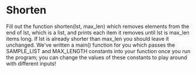 # Shorten

Fill out the function shorten(lst, max_len) which removes elements from the end of lst, which is a list, and prints each item it removes until lst is max_len items long. If lst is already shorter than max_len you should leave it unchanged. We've written a main() function for you which passes the SAMPLE_LIST and MAX_LENGTH constants into your function once you run the program; you can change the values of these constants to play around with different inputs!
